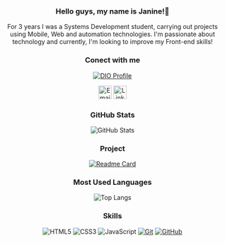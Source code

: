 <div align="center">

### Hello guys, my name is Janine!👋

For 3 years I was a Systems Development student, carrying out projects using Mobile, Web and automation technologies. I'm passionate about technology and currently, I'm looking to improve my Front-end skills!

### Conect with me
[![DIO Profile](https://img.shields.io/badge/-DIO%20Profile-88c74e?style=for-the-badge)](https://web.dio.me/users/janine_diniz/)

[<img src='https://img.shields.io/badge/Email-ed5247?style=for-the-badge&logo=microsoft-outlook&logoColor=white' alt='Email' height='30'>](mailto:janine.diniz@outlook.com)
[<img src='https://img.shields.io/badge/LinkedIn-6ebfd4?style=for-the-badge&logo=linkedin&logoColor=white' alt='Linkedin' height='30'>](https://www.linkedin.com/in/janine-diniz/)

### GitHub Stats
![GitHub Stats](https://github-readme-stats.vercel.app/api?username=JanineDiniz&theme=transparent&bg_color=fff&border_color=6ebfd4&show_icons=true&icon_color=6ebfd4&title_color=ed5247&text_color=404040&hide_title=true)

### Project

[![Readme Card](https://github-readme-stats.vercel.app/api/pin/?username=JanineDiniz&repo=Projeto_CapsulaTempo&theme=light)](https://github.com/anuraghazra/github-readme-stats)

### Most Used Languages

![Top Langs](https://github-readme-stats-git-masterrstaa-rickstaa.vercel.app/api/top-langs/?username=JanineDiniz&layout=compact&bg_color=fff&border_color=6ebfd4&title_color=ed5247&text_color=000&hide_title=true)

### Skills
![HTML5](https://img.shields.io/badge/HTML-fff?style=for-the-badge&logo=html5&logoColor=ed5247)
![CSS3](https://img.shields.io/badge/CSS3-fff?style=for-the-badge&logo=css3&logoColor=6ebfd4)
![JavaScript](https://img.shields.io/badge/JS-fff?style=for-the-badge&logo=javascript&logoColor=ed5247)
[![Git](https://img.shields.io/badge/Git-fff?style=for-the-badge&logo=git&logoColor=6ebfd4)](https://git-scm.com/doc) 
[![GitHub](https://img.shields.io/badge/GitHub-fff?style=for-the-badge&logo=github&logoColor=ed5247)](https://docs.github.com/)


</div>
